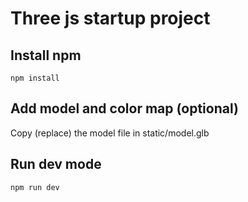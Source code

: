 # Three js startup project

## Install npm

```
npm install
```

## Add model and color map (optional)

Copy (replace) the model file in static/model.glb

## Run dev mode

```
npm run dev
```

